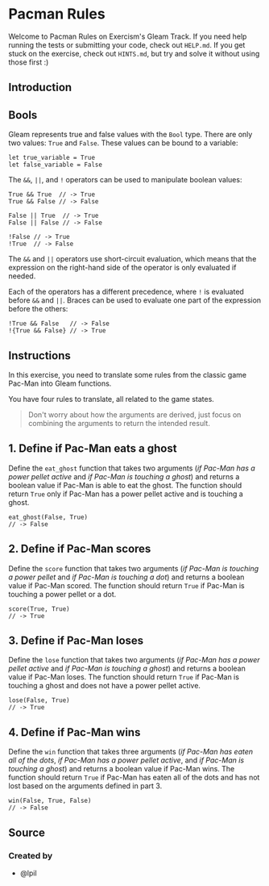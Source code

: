 # Pacman Rules

Welcome to Pacman Rules on Exercism's Gleam Track.
If you need help running the tests or submitting your code, check out `HELP.md`.
If you get stuck on the exercise, check out `HINTS.md`, but try and solve it without using those first :)

## Introduction

## Bools

Gleam represents true and false values with the `Bool` type. There are only two values: `True` and `False`. These values can be bound to a variable:

```gleam
let true_variable = True
let false_variable = False
```

The `&&`, `||`, and `!` operators can be used to manipulate boolean values:

```gleam
True && True  // -> True
True && False // -> False

False || True  // -> True
False || False // -> False

!False // -> True
!True  // -> False
```

The `&&` and `||` operators use short-circuit evaluation, which means that the expression on the right-hand side of the operator is only evaluated if needed.

Each of the operators has a different precedence, where `!` is evaluated before `&&` and `||`. Braces can be used to evaluate one part of the expression before the others:

```gleam
!True && False   // -> False
!{True && False} // -> True
```

## Instructions

In this exercise, you need to translate some rules from the classic game Pac-Man into Gleam functions.

You have four rules to translate, all related to the game states.

> Don't worry about how the arguments are derived, just focus on combining the arguments to return the intended result.

## 1. Define if Pac-Man eats a ghost

Define the `eat_ghost` function that takes two arguments (_if Pac-Man has a power pellet active_ and _if Pac-Man is touching a ghost_) and returns a boolean value if Pac-Man is able to eat the ghost. The function should return `True` only if Pac-Man has a power pellet active and is touching a ghost.

```gleam
eat_ghost(False, True)
// -> False
```

## 2. Define if Pac-Man scores

Define the `score` function that takes two arguments (_if Pac-Man is touching a power pellet_ and _if Pac-Man is touching a dot_) and returns a boolean value if Pac-Man scored. The function should return `True` if Pac-Man is touching a power pellet or a dot.

```gleam
score(True, True)
// -> True
```

## 3. Define if Pac-Man loses

Define the `lose` function that takes two arguments (_if Pac-Man has a power pellet active_ and _if Pac-Man is touching a ghost_) and returns a boolean value if Pac-Man loses. The function should return `True` if Pac-Man is touching a ghost and does not have a power pellet active.

```gleam
lose(False, True)
// -> True
```

## 4. Define if Pac-Man wins

Define the `win` function that takes three arguments (_if Pac-Man has eaten all of the dots_, _if Pac-Man has a power pellet active_, and _if Pac-Man is touching a ghost_) and returns a boolean value if Pac-Man wins. The function should return `True` if Pac-Man has eaten all of the dots and has not lost based on the arguments defined in part 3.

```gleam
win(False, True, False)
// -> False
```

## Source

### Created by

- @lpil

